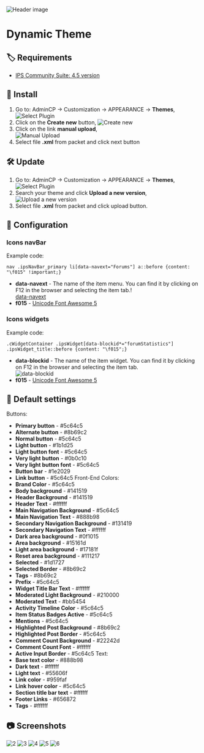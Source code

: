 ![Header image](https://raw.githubusercontent.com/aXenDeveloper/ips-theme-dynamic/master/screenshots/1.png)

# Dynamic Theme

## 🏷️ Requirements

- [IPS Community Suite: 4.5 version](https://invisioncommunity.com/)

## 🧰 Install

1. Go to: AdminCP -> Customization -> APPEARANCE -> **Themes**,  
   ![Select Plugin](https://files.axendev.net/github/theme/admincp_select.png)
2. Click on the **Create new** button,
   ![Create new](https://files.axendev.net/github/theme/create_new.png)
3. Click on the link **manual upload**,  
   ![Manual Upload](https://files.axendev.net/github/theme/manual_upload.png)
4. Select file **.xml** from packet and click next button

## 🛠️ Update

1. Go to: AdminCP -> Customization -> APPEARANCE -> **Themes**,  
   ![Select Plugin](https://files.axendev.net/github/theme/admincp_select.png)
2. Search your theme and click **Upload a new version**,  
   ![Upload a new version](https://files.axendev.net/github/theme/new_version_upload.png)
3. Select file **.xml** from packet and click upload button.

## 🔨 Configuration

### Icons navBar

Example code:

```
nav .ipsNavBar_primary li[data-navext="Forums"] a::before {content: "\f015" !important;}
```

- **data-navext** - The name of the item menu. You can find it by clicking on F12 in the browser and selecting the item tab.!  
  [data-navext](https://raw.githubusercontent.com/aXenDeveloper/ips-theme-dynamic/master/screenshots/navBar_icons.png)
- **f015** - [Unicode Font Awesome 5](https://fontawesome.com/icons)

### Icons widgets

Example code:

```
.cWidgetContainer .ipsWidget[data-blockid*="forumStatistics"] .ipsWidget_title::before {content: "\f015";}
```

- **data-blockid** - The name of the item widget. You can find it by clicking on F12 in the browser and selecting the item tab.  
  ![data-blockid](https://raw.githubusercontent.com/aXenDeveloper/ips-theme-dynamic/master/screenshots/widgets_icons.png)
- **f015** - [Unicode Font Awesome 5](https://fontawesome.com/icons)

## 🔧 Default settings

Buttons:

- **Primary button** - #5c64c5
- **Alternate button** - #8b69c2
- **Normal button** - #5c64c5
- **Light button** - #1b1d25
- **Light button font** - #5c64c5
- **Very light button** - #0b0c10
- **Very light button font** - #5c64c5
- **Button bar** - #1e2029
- **Link button** - #5c64c5
  Front-End Colors:
- **Brand Color** - #5c64c5
- **Body background** - #141519
- **Header Background** - #141519
- **Header Text** - #ffffff
- **Main Navigation Background** - #5c64c5
- **Main Navigation Text** - #888b98
- **Secondary Navigation Background** - #131419
- **Secondary Navigation Text** - #ffffff
- **Dark area background** - #0f1015
- **Area background** - #15161d
- **Light area background** - #17181f
- **Reset area background** - #111217
- **Selected** - #1d1727
- **Selected Border** - #8b69c2
- **Tags** - #8b69c2
- **Prefix** - #5c64c5
- **Widget Title Bar Text** - #ffffff
- **Moderated Light Background** - #210000
- **Moderated Text** - #bb5454
- **Activity Timeline Color** - #5c64c5
- **Item Status Badges Active** - #5c64c5
- **Mentions** - #5c64c5
- **Highlighted Post Background** - #8b69c2
- **Highlighted Post Border** - #5c64c5
- **Comment Count Background** - #22242d
- **Comment Count Font** - #ffffff
- **Active Input Border** - #5c64c5
  Text:
- **Base text color** - #888b98
- **Dark text** - #ffffff
- **Light text** - #55606f
- **Link color** - #959faf
- **Link hover color** - #5c64c5
- **Section title bar text** - #ffffff
- **Footer Links** - #656872
- **Tags** - #ffffff

## 📷 Screenshots

![2](https://raw.githubusercontent.com/aXenDeveloper/ips-theme-dynamic/master/screenshots/2.png)
![3](https://raw.githubusercontent.com/aXenDeveloper/ips-theme-dynamic/master/screenshots/3.png)
![4](https://raw.githubusercontent.com/aXenDeveloper/ips-theme-dynamic/master/screenshots/4.png)
![5](https://raw.githubusercontent.com/aXenDeveloper/ips-theme-dynamic/master/screenshots/5.png)
![6](https://raw.githubusercontent.com/aXenDeveloper/ips-theme-dynamic/master/screenshots/6.png)

